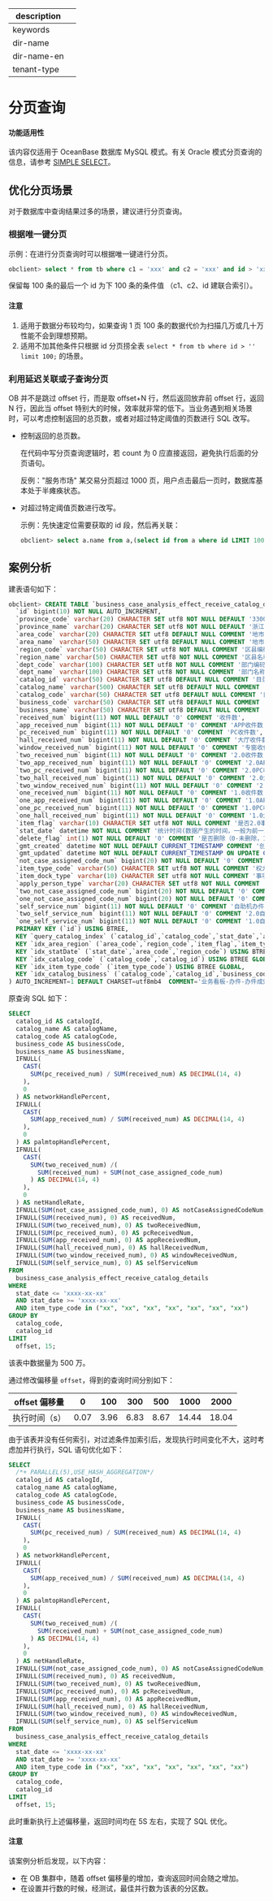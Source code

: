 |description||
|---|---|
|keywords||
|dir-name||
|dir-name-en||
|tenant-type||

# 分页查询

  <main id="notice" >
    <h4>功能适用性</h4>
    <p>该内容仅适用于 OceanBase 数据库 MySQL 模式。有关 Oracle 模式分页查询的信息，请参考 <a href="../../100.sql-syntax/300.common-tenant-of-oracle-mode/900.sql-statement-of-oracle-mode/200.dml-of-oracle-mode/500.select-of-oracle-mode/100.simple-select-of-oracle-mode.md">SIMPLE SELECT</a>。</p>
  </main>

## 优化分页场景

对于数据库中查询结果过多的场景，建议进行分页查询。

### 根据唯一键分页

示例：在进行分页查询时可以根据唯一键进行分页。

```sql
obclient> select * from tb where c1 = 'xxx' and c2 = 'xxx' and id > 'xxx' limit 100;
```

保留每 100 条的最后一个 id 为下 100 条的条件值 （c1、c2、id 建联合索引）。

  <main id="notice" type='notice'>
    <h4>注意</h4>
    <ol>
    <li>适用于数据分布较均匀，如果查询 1 页 100 条的数据代价为扫描几万或几十万性能不会到理想预期。</li>
    <li>适用不加其他条件只根据 id 分页捞全表 <code>select * from tb where id &gt; '' limit 100;</code> 的场景。</li>
    </ol>
  </main>

### 利用延迟关联或子查询分页

OB 并不是跳过 offset 行，而是取 offset+N 行，然后返回放弃前 offset 行，返回 N 行，因此当 offset 特别大的时候，效率就非常的低下。当业务遇到相关场景时，可以考虑控制返回的总页数，或者对超过特定阈值的页数进行 SQL 改写。

* 控制返回的总页数。

  在代码中写分页查询逻辑时，若 count 为 0 应直接返回，避免执行后面的分页语句。

  反例："服务市场" 某交易分页超过 1000 页，用户点击最后一页时，数据库基本处于半瘫痪状态。
  
* 对超过特定阈值页数进行改写。

  示例：先快速定位需要获取的 id 段，然后再关联：

  ```sql
  obclient> select a.name from a,(select id from a where id LIMIT 100000,20) b where a.id=b.id;
  ```

## 案例分析

建表语句如下：

```sql
obclient> CREATE TABLE `business_case_analysis_effect_receive_catalog_details` (
  `id` bigint(10) NOT NULL AUTO_INCREMENT,
  `province_code` varchar(20) CHARACTER SET utf8 NOT NULL DEFAULT '330000' COMMENT '省份编码',
  `province_name` varchar(20) CHARACTER SET utf8 NOT NULL DEFAULT '浙江省' COMMENT '省份名称',
  `area_code` varchar(20) CHARACTER SET utf8 DEFAULT NULL COMMENT '地市编码',
  `area_name` varchar(50) CHARACTER SET utf8 DEFAULT NULL COMMENT '地市名称',
  `region_code` varchar(50) CHARACTER SET utf8 NOT NULL COMMENT '区县编码',
  `region_name` varchar(50) CHARACTER SET utf8 NOT NULL COMMENT '区县名称',
  `dept_code` varchar(100) CHARACTER SET utf8 NOT NULL COMMENT '部门编码',
  `dept_name` varchar(100) CHARACTER SET utf8 NOT NULL COMMENT '部门名称',
  `catalog_id` varchar(50) CHARACTER SET utf8 DEFAULT NULL COMMENT '目录编码',
  `catalog_name` varchar(500) CHARACTER SET utf8 DEFAULT NULL COMMENT '目录名称',
  `catalog_code` varchar(50) CHARACTER SET utf8 DEFAULT NULL COMMENT '目录基本码',
  `business_code` varchar(50) CHARACTER SET utf8 DEFAULT NULL COMMENT '条线编码',
  `business_name` varchar(50) CHARACTER SET utf8 DEFAULT NULL COMMENT '条线名称',
  `received_num` bigint(11) NOT NULL DEFAULT '0' COMMENT '收件数',
  `app_received_num` bigint(11) NOT NULL DEFAULT '0' COMMENT 'APP收件数',
  `pc_received_num` bigint(11) NOT NULL DEFAULT '0' COMMENT 'PC收件数',
  `hall_received_num` bigint(11) NOT NULL DEFAULT '0' COMMENT '大厅收件数',
  `window_received_num` bigint(11) NOT NULL DEFAULT '0' COMMENT '专窗收件数',
  `two_received_num` bigint(11) NOT NULL DEFAULT '0' COMMENT '2.0收件数',
  `two_app_received_num` bigint(11) NOT NULL DEFAULT '0' COMMENT '2.0APP收件数',
  `two_pc_received_num` bigint(11) NOT NULL DEFAULT '0' COMMENT '2.0PC收件数',
  `two_hall_received_num` bigint(11) NOT NULL DEFAULT '0' COMMENT '2.0大厅收件数',
  `two_window_received_num` bigint(11) NOT NULL DEFAULT '0' COMMENT '2.0专窗收件数',
  `one_received_num` bigint(11) NOT NULL DEFAULT '0' COMMENT '1.0收件数',
  `one_app_received_num` bigint(11) NOT NULL DEFAULT '0' COMMENT '1.0APP收件数',
  `one_pc_received_num` bigint(11) NOT NULL DEFAULT '0' COMMENT '1.0PC收件数',
  `one_hall_received_num` bigint(11) NOT NULL DEFAULT '0' COMMENT '1.0大厅收件数',
  `item_flag` varchar(10) CHARACTER SET utf8 NOT NULL COMMENT '是否2.0事项（0-否，1-是）',
  `stat_date` datetime NOT NULL COMMENT '统计时间(数据产生的时间，一般为前一天)',
  `delete_flag` int(1) NOT NULL DEFAULT '0' COMMENT '是否删除（0-未删除，1-已删除）',
  `gmt_created` datetime NOT NULL DEFAULT CURRENT_TIMESTAMP COMMENT '创建时间',
  `gmt_updated` datetime NOT NULL DEFAULT CURRENT_TIMESTAMP ON UPDATE CURRENT_TIMESTAMP COMMENT '更新时间',
  `not_case_assigned_code_num` bigint(20) NOT NULL DEFAULT '0' COMMENT '赋码未归集数',
  `item_type_code` varchar(50) CHARACTER SET utf8 NOT NULL COMMENT '权力事项类型ID',
  `item_dock_type` varchar(10) CHARACTER SET utf8 NOT NULL COMMENT '事项对接方式（0-全部，1-整体对接，2-2.0表单对接）',
  `apply_person_type` varchar(20) CHARACTER SET utf8 NOT NULL COMMENT '申办人类型(0-全部、1-个人、2-法人)',
  `two_not_case_assigned_code_num` bigint(20) NOT NULL DEFAULT '0' COMMENT '2.0赋码未归集数',
  `one_not_case_assigned_code_num` bigint(20) NOT NULL DEFAULT '0' COMMENT '1.0赋码未归集数',
  `self_service_num` bigint(11) NOT NULL DEFAULT '0' COMMENT '自助机办件数',
  `two_self_service_num` bigint(11) NOT NULL DEFAULT '0' COMMENT '2.0自助机办件数',
  `one_self_service_num` bigint(11) NOT NULL DEFAULT '0' COMMENT '1.0自助机办件数',
  PRIMARY KEY (`id`) USING BTREE,
  KEY `query_catalog_index` (`catalog_id`,`catalog_code`,`stat_date`,`area_code`,`region_code`,`dept_code`,`business_code`,`business_name`) USING BTREE GLOBAL,
  KEY `idx_area_region` (`area_code`,`region_code`,`item_flag`,`item_type_code`) USING BTREE GLOBAL,
  KEY `idx_statDate` (`stat_date`,`area_code`,`region_code`) USING BTREE GLOBAL,
  KEY `idx_catalog_code` (`catalog_code`,`catalog_id`) USING BTREE GLOBAL,
  KEY `idx_item_type_code` (`item_type_code`) USING BTREE GLOBAL,
  KEY `idx_catalog_business` (`catalog_code`,`catalog_id`,`business_code`) USING BTREE GLOBAL
) AUTO_INCREMENT=1 DEFAULT CHARSET=utf8mb4  COMMENT='业务看板-办件-办件成效-收件-目录分布';
```

原查询 SQL 如下：

```sql
SELECT
  catalog_id AS catalogId,
  catalog_name AS catalogName,
  catalog_code AS catalogCode,
  business_code AS businessCode,
  business_name AS businessName,
  IFNULL(
    CAST(
      SUM(pc_received_num) / SUM(received_num) AS DECIMAL(14, 4)
    ),
    0
  ) AS networkHandlePercent,
  IFNULL(
    CAST(
      SUM(app_received_num) / SUM(received_num) AS DECIMAL(14, 4)
    ),
    0
  ) AS palmtopHandlePercent,
  IFNULL(
    CAST(
      SUM(two_received_num) /(
        SUM(received_num) + SUM(not_case_assigned_code_num)
      ) AS DECIMAL(14, 4)
    ),
    0
  ) AS netHandleRate,
  IFNULL(SUM(not_case_assigned_code_num), 0) AS notCaseAssignedCodeNum,
  IFNULL(SUM(received_num), 0) AS receivedNum,
  IFNULL(SUM(two_received_num), 0) AS twoReceivedNum,
  IFNULL(SUM(pc_received_num), 0) AS pcReceivedNum,
  IFNULL(SUM(app_received_num), 0) AS appReceivedNum,
  IFNULL(SUM(hall_received_num), 0) AS hallReceivedNum,
  IFNULL(SUM(two_window_received_num), 0) AS windowReceivedNum,
  IFNULL(SUM(self_service_num), 0) AS selfServiceNum
FROM
  business_case_analysis_effect_receive_catalog_details
WHERE
  stat_date <= 'xxxx-xx-xx'
  AND stat_date >= 'xxxx-xx-xx'
  AND item_type_code in ("xx", "xx", "xx", "xx", "xx", "xx", "xx")
GROUP BY
  catalog_code,
  catalog_id
LIMIT
  offset, 15;
```

该表中数据量为 500 万。

通过修改偏移量 `offset`，得到的查询时间分别如下：

| offset 偏移量 | **0** | 100  | 300  | 500  | 1000  | 2000  |
|------------|-------|------|------|------|-------|-------|
| 执行时间（s）    | 0.07  | 3.96 | 6.83 | 8.67 | 14.44 | 18.04 |

由于该表并没有任何索引，对过滤条件加索引后，发现执行时间变化不大，这时考虑加并行执行，SQL 语句优化如下：

```sql
SELECT
  /*+ PARALLEL(5),USE_HASH_AGGREGATION*/
  catalog_id AS catalogId,
  catalog_name AS catalogName,
  catalog_code AS catalogCode,
  business_code AS businessCode,
  business_name AS businessName,
  IFNULL(
    CAST(
      SUM(pc_received_num) / SUM(received_num) AS DECIMAL(14, 4)
    ),
    0
  ) AS networkHandlePercent,
  IFNULL(
    CAST(
      SUM(app_received_num) / SUM(received_num) AS DECIMAL(14, 4)
    ),
    0
  ) AS palmtopHandlePercent,
  IFNULL(
    CAST(
      SUM(two_received_num) /(
        SUM(received_num) + SUM(not_case_assigned_code_num)
      ) AS DECIMAL(14, 4)
    ),
    0
  ) AS netHandleRate,
  IFNULL(SUM(not_case_assigned_code_num), 0) AS notCaseAssignedCodeNum,
  IFNULL(SUM(received_num), 0) AS receivedNum,
  IFNULL(SUM(two_received_num), 0) AS twoReceivedNum,
  IFNULL(SUM(pc_received_num), 0) AS pcReceivedNum,
  IFNULL(SUM(app_received_num), 0) AS appReceivedNum,
  IFNULL(SUM(hall_received_num), 0) AS hallReceivedNum,
  IFNULL(SUM(two_window_received_num), 0) AS windowReceivedNum,
  IFNULL(SUM(self_service_num), 0) AS selfServiceNum
FROM
  business_case_analysis_effect_receive_catalog_details
WHERE
  stat_date <= 'xxxx-xx-xx'
  AND stat_date >= 'xxxx-xx-xx'
  AND item_type_code in ("xx", "xx", "xx", "xx", "xx", "xx", "xx")
GROUP BY
  catalog_code,
  catalog_id
LIMIT
  offset, 15;
```

此时重新执行上述偏移量，返回时间均在 5S 左右，实现了 SQL 优化。

  <main id="notice" type='notice'>
    <h4>注意</h4>
    <p>该案例分析后发现，以下内容：</p>
    <ul>
    <li>在 OB 集群中，随着 offset 偏移量的增加，查询返回时间会随之增加。</li>
    <li>在设置并行数的时候，经测试，最佳并行数为该表的分区数。</li>
    </ul>
  </main>
